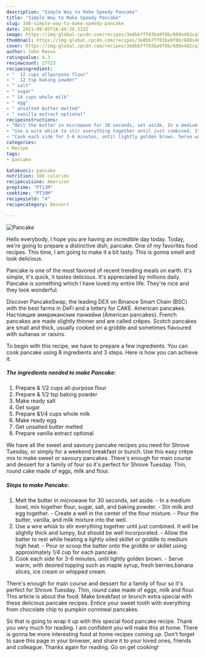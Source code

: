 ```yaml
---
description: "Simple Way to Make Speedy Pancake"
title: "Simple Way to Make Speedy Pancake"
slug: 348-simple-way-to-make-speedy-pancake
date: 2021-09-05T16:44:26.515Z
image: https://img-global.cpcdn.com/recipes/3e8bb7ff03ba9f8b/680x482cq70/pancake-recipe-main-photo.jpg
thumbnail: https://img-global.cpcdn.com/recipes/3e8bb7ff03ba9f8b/680x482cq70/pancake-recipe-main-photo.jpg
cover: https://img-global.cpcdn.com/recipes/3e8bb7ff03ba9f8b/680x482cq70/pancake-recipe-main-photo.jpg
author: John Reese
ratingvalue: 4.3
reviewcount: 27723
recipeingredient:
- "  12 cups allpurpose flour"
- "  12 tsp baking powder"
- " salt"
- " sugar"
- " 14 cups whole milk"
- " egg"
- " unsalted butter melted"
- " vanilla extract optional"
recipeinstructions:
- "Melt the butter in microwave for 30 seconds, set aside. In a medium bowl, mix together flour, sugar, salt, and baking powder. Stir milk and egg together. Create a well in the center of the flour mixture. Pour the butter, vanilla, and milk mixture into the well."
- "Use a wire whisk to stir everything together until just combined. It will be slightly thick and lumpy, but should be well incorporated. Allow the batter to rest while heating a lightly oiled skillet or griddle to medium high heat. Pour or scoop the batter onto the griddle or skillet using approximately 1/4 cup for each pancake."
- "Cook each side for 3-6 minutes, until lightly golden brown. Serve warm, with desired topping such as maple syrup, fresh berries,banana slices, ice cream or whipped cream."
categories:
- Recipe
tags:
- pancake

katakunci: pancake 
nutrition: 160 calories
recipecuisine: American
preptime: "PT13M"
cooktime: "PT39M"
recipeyield: "4"
recipecategory: Dessert

---
```



![Pancake](https://img-global.cpcdn.com/recipes/3e8bb7ff03ba9f8b/680x482cq70/pancake-recipe-main-photo.jpg)

Hello everybody, I hope you are having an incredible day today. Today, we're going to prepare a distinctive dish, pancake. One of my favorites food recipes. This time, I am going to make it a bit tasty. This is gonna smell and look delicious.

Pancake is one of the most favored of recent trending meals on earth. It's simple, it's quick, it tastes delicious. It's appreciated by millions daily. Pancake is something which I have loved my entire life. They're nice and they look wonderful.

Discover PancakeSwap, the leading DEX on Binance Smart Chain (BSC) with the best farms in DeFi and a lottery for CAKE. American pancakes. Настоящие американские панкейки (American pancakes). French pancakes are made slightly thinner and are called crêpes. Scotch pancakes are small and thick, usually cooked on a griddle and sometimes flavoured with sultanas or raisins.


To begin with this recipe, we have to prepare a few ingredients. You can cook pancake using 8 ingredients and 3 steps. Here is how you can achieve it.

<!--inarticleads1-->

##### The ingredients needed to make Pancake:

1. Prepare  &amp; 1/2 cups all-purpose flour
1. Prepare  &amp; 1/2 tsp baking powder
1. Make ready  salt
1. Get  sugar
1. Prepare  &amp;1/4 cups whole milk
1. Make ready  egg
1. Get  unsalted butter melted
1. Prepare  vanilla extract optional


We have all the sweet and savoury pancake recipes you need for Shrove Tuesday, or simply for a weekend breakfast or bunch. Use this easy crêpe mix to make sweet or savoury pancakes. There&#39;s enough for main course and dessert for a family of four so it&#39;s perfect for Shrove Tuesday. Thin, round cake made of eggs, milk and flour. 

<!--inarticleads2-->

##### Steps to make Pancake:

1. Melt the butter in microwave for 30 seconds, set aside. - In a medium bowl, mix together flour, sugar, salt, and baking powder. - Stir milk and egg together. - Create a well in the center of the flour mixture. - Pour the butter, vanilla, and milk mixture into the well.
1. Use a wire whisk to stir everything together until just combined. It will be slightly thick and lumpy, but should be well incorporated. - Allow the batter to rest while heating a lightly oiled skillet or griddle to medium high heat. - Pour or scoop the batter onto the griddle or skillet using approximately 1/4 cup for each pancake.
1. Cook each side for 3-6 minutes, until lightly golden brown. - Serve warm, with desired topping such as maple syrup, fresh berries,banana slices, ice cream or whipped cream.


There&#39;s enough for main course and dessert for a family of four so it&#39;s perfect for Shrove Tuesday. Thin, round cake made of eggs, milk and flour. This article is about the food. Make breakfast or brunch extra special with these delicious pancake recipes. Entice your sweet tooth with everything from chocolate chip to pumpkin cornmeal pancakes. 

So that is going to wrap it up with this special food pancake recipe. Thank you very much for reading. I am confident you will make this at home. There is gonna be more interesting food at home recipes coming up. Don't forget to save this page in your browser, and share it to your loved ones, friends and colleague. Thanks again for reading. Go on get cooking!
